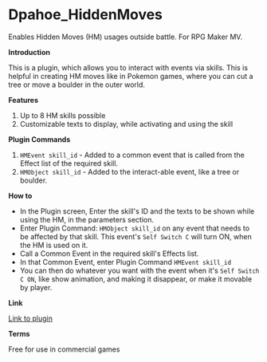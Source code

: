 # Dpahoe_HiddenMoves
Enables Hidden Moves (HM) usages outside battle. For RPG Maker MV.



**Introduction**

This is a plugin, which allows you to interact with events via skills. This is helpful in creating HM moves like
in Pokemon games, where you can cut a tree or move a boulder in the outer world.

**Features**

 1. Up to 8 HM skills possible
 2. Customizable texts to display, while activating and using the skill

**Plugin Commands**

 1. `HMEvent skill_id` - Added to a common event that is called from the Effect list of the required skill.
 2. `HMObject skill_id` - Added to the interact-able event, like a tree or boulder.

**How to**

 *  In the Plugin screen, Enter the skill's ID and the texts to be shown while using the HM, in the parameters section.
 *  Enter Plugin Command: `HMObject skill_id` on any event that needs to be affected by that skill. This event's `Self Switch C` will turn ON, when the HM is used on it.
 *  Call a Common Event in the required skill's Effects list.
 *  In that Common Event, enter Plugin Command `HMEvent skill_id`
 *  You can then do whatever you want with the event when it's `Self Switch C ON`, like show animation, and making it disappear, or make it movable by player.

**Link**

[Link to plugin](https://github.com/dpahoe/Dpahoe_HiddenMoves/blob/master/Dpahoe_HiddenMoves.js)

**Terms**

Free for use in commercial games
